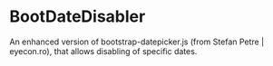 BootDateDisabler
================

An enhanced version of bootstrap-datepicker.js (from Stefan Petre | eyecon.ro), that allows disabling of specific dates.
